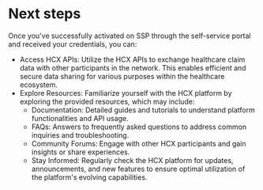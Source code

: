 # Next steps

Once you've successfully activated on SSP through the self-service portal and received your credentials, you can:

* Access HCX APIs: Utilize the HCX APIs to exchange healthcare claim data with other participants in the network. This enables efficient and secure data sharing for various purposes within the healthcare ecosystem.
* Explore Resources: Familiarize yourself with the HCX platform by exploring the provided resources, which may include:
  * Documentation: Detailed guides and tutorials to understand platform functionalities and API usage.
  * FAQs: Answers to frequently asked questions to address common inquiries and troubleshooting.
  * Community Forums: Engage with other HCX participants and gain insights or share experiences.
  * Stay Informed: Regularly check the HCX platform for updates, announcements, and new features to ensure optimal utilization of the platform's evolving capabilities.
